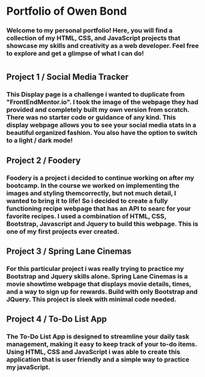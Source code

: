 # Portfolio of Owen Bond

### Welcome to my personal portfolio! Here, you will find a collection of my HTML, CSS, and JavaScript projects that showcase my skills and creativity as a web developer. Feel free to explore and get a glimpse of what I can do!


#

## Project 1 / Social Media Tracker

### This Display page is a challenge i wanted to duplicate from "FrontEndMentor.io". I took the image of the webpage they had provided and completely built my own version from scratch. There was no starter code or guidance of any kind. This display webpage allows you to see your social media stats in a beautiful organized fashion. You also have the option to switch to a light / dark mode! 


## Project 2 / Foodery

### Foodery is a project i decided to continue working on after my bootcamp. In the course we worked on implementing the images and styling themcorrectly, but not much detail, I wanted to bring it to life! So i decided to create a fully functioning recipe webpage that has an API to searc for your favorite recipes. I used a combination of HTML, CSS, Bootstrap, Javascript and Jquery to build this webpage. This is one of my first projects ever created.  


## Project 3 / Spring Lane Cinemas

### For this particular project i was really trying to practice my Bootstrap and Jquery skills alone. Spring Lane Cinemas is a movie showtime webpage that displays movie details, times, and a way to sign up for rewards. Build with only Bootstrap and JQuery. This project is sleek with minimal code needed. 


## Project 4 / To-Do List App

### The To-Do List App is designed to streamline your daily task management, making it easy to keep track of your to-do items. Using HTML, CSS and JavaScript i was able to create this application that is user friendly and a simple way to practice my javaScript. 
